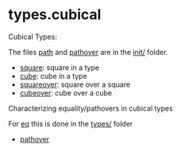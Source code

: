 types.cubical
=============

Cubical Types:

The files [path](../../init/path.hlean) and [pathover](../../init/pathover.hlean) are in the [init/](../../init/init.md) folder.

* [square](square.hlean): square in a type
* [cube](cube.hlean): cube in a type
* [squareover](squareover.hlean): square over a square
* [cubeover](cubeover.hlean): cube over a cube

Characterizing equality/pathovers in cubical types

For [eq](../eq.hlean) this is done in the [types/](../types.md) folder

* [pathover](pathover.hlean)